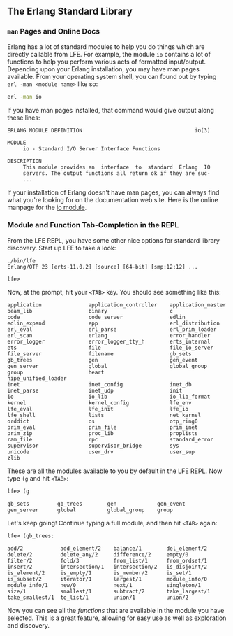 ## The Erlang Standard Library

### ``man`` Pages and Online Docs
Erlang has a lot of standard modules to help you do things which are directly callable from LFE. For example, the module ``io`` contains a lot of functions to help you perform various acts of formatted input/output. Depending upon your Erlang installation, you may have man pages available. From your operating system shell, you can found out by typing ``erl -man <module name>`` like so:

```bash
erl -man io
```

If you have man pages installed, that command would give output along these lines:

```
ERLANG MODULE DEFINITION                                    io(3)

MODULE
     io - Standard I/O Server Interface Functions

DESCRIPTION
     This module provides an  interface  to  standard  Erlang  IO
     servers. The output functions all return ok if they are suc-
     ...
```

If your installation of Erlang doesn't have man pages, you can always find what you're looking for on the documentation web site. Here is the online manpage for the [io module](http://erlang.org/doc/man/io.html).

### Module and Function Tab-Completion in the REPL

From the LFE REPL, you have some other nice options for standard library discovery. Start up LFE to take a look:

```
./bin/lfe
Erlang/OTP 23 [erts-11.0.2] [source] [64-bit] [smp:12:12] ...

lfe>
```

Now, at the prompt, hit your ``<TAB>`` key. You should see something like this:

```
application               application_controller    application_master
beam_lib                  binary                    c
code                      code_server               edlin
edlin_expand              epp                       erl_distribution
erl_eval                  erl_parse                 erl_prim_loader
erl_scan                  erlang                    error_handler
error_logger              error_logger_tty_h        erts_internal
ets                       file                      file_io_server
file_server               filename                  gb_sets
gb_trees                  gen                       gen_event
gen_server                global                    global_group
group                     heart                     hipe_unified_loader
inet                      inet_config               inet_db
inet_parse                inet_udp                  init
io                        io_lib                    io_lib_format
kernel                    kernel_config             lfe_env
lfe_eval                  lfe_init                  lfe_io
lfe_shell                 lists                     net_kernel
orddict                   os                        otp_ring0
prim_eval                 prim_file                 prim_inet
prim_zip                  proc_lib                  proplists
ram_file                  rpc                       standard_error
supervisor                supervisor_bridge         sys
unicode                   user_drv                  user_sup
zlib
```

These are all the modules available to you by default in the LFE REPL. Now type ``(g`` and hit ``<TAB>``:

```lisp
lfe> (g
```
```
gb_sets         gb_trees        gen             gen_event
gen_server      global          global_group    group
```
Let's keep going! Continue typing a full module, and then hit ``<TAB>`` again:

```lisp
lfe> (gb_trees:
```
```
add/2            add_element/2    balance/1        del_element/2
delete/2         delete_any/2     difference/2     empty/0
filter/2         fold/3           from_list/1      from_ordset/1
insert/2         intersection/1   intersection/2   is_disjoint/2
is_element/2     is_empty/1       is_member/2      is_set/1
is_subset/2      iterator/1       largest/1        module_info/0
module_info/1    new/0            next/1           singleton/1
size/1           smallest/1       subtract/2       take_largest/1
take_smallest/1  to_list/1        union/1          union/2
```
Now you can see all the *functions* that are available in the module you have selected. This is a great feature, allowing for easy use as well as exploration and discovery.
